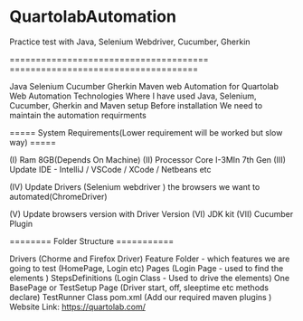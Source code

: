# QuartolabAutomation
Practice test with Java, Selenium Webdriver, Cucumber, Gherkin


====================================== ====================================

Java Selenium Cucumber Gherkin Maven web Automation for Quartolab Web Automation Technologies Where I have used Java, Selenium, Cucumber, Gherkin and Maven setup Before installation We need to maintain the automation requirments

===== System Requirements(Lower requirement will be worked but slow way) =====

(I) Ram 8GB(Depends On Machine) (II) Processor Core I-3MIn 7th Gen (III) Update IDE - IntelliJ / VSCode / XCode / Netbeans etc 

(IV) Update Drivers (Selenium webdriver ) the browsers we want to automated(ChromeDriver) 

(V) Update browsers version with Driver Version (VI) JDK kit  (VII) Cucumber Plugin 

======== Folder Structure ===========

Drivers (Chorme and Firefox Driver)
Feature Folder - which features we are going to test (HomePage, Login etc)
Pages (Login Page - used to find the elements )
StepsDefinitions (Login Class - Used to drive the elements)
One BasePage or TestSetup Page (Driver start, off, sleeptime etc methods declare)
TestRunner Class
pom.xml (Add our required maven plugins )
Website Link: https://quartolab.com/
